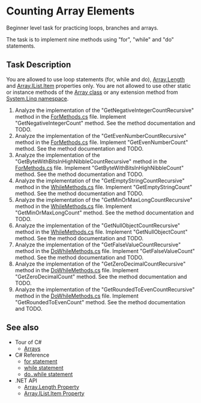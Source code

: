 # Counting Array Elements

Beginner level task for practicing loops, branches and arrays.

The task is to implement nine methods using "for", "while" and "do" statements.


## Task Description

You are allowed to use loop statements (for, while and do), [Array.Length](https://docs.microsoft.com/en-us/dotnet/api/system.array.length) and [Array.IList.Item](https://docs.microsoft.com/en-us/dotnet/api/system.array.system-collections-ilist-item) properties only. You are not allowed to use other static or instance methods of the [Array class](https://docs.microsoft.com/en-us/dotnet/api/system.array) or any extension method from [System.Linq namespace](https://docs.microsoft.com/en-us/dotnet/api/system.linq).


1. Analyze the implementation of the "GetNegativeIntegerCountRecursive" method in the [ForMethods.cs](CountingArrayElements/ForMethods.cs) file. Implement "GetNegativeIntegerCount" method. See the method documentation and TODO.
1. Analyze the implementation of the "GetEvenNumberCountRecursive" method in the [ForMethods.cs](CountingArrayElements/ForMethods.cs) file. Implement "GetEvenNumberCount" method. See the method documentation and TODO.
1. Analyze the implementation of the "GetByteWithBitsInHighNibbleCountRecursive" method in the [ForMethods.cs](CountingArrayElements/ForMethods.cs) file. Implement "GetByteWithBitsInHighNibbleCount" method. See the method documentation and TODO.
1. Analyze the implementation of the "GetEmptyStringCountRecursive" method in the [WhileMethods.cs](CountingArrayElements/WhileMethods.cs) file. Implement "GetEmptyStringCount" method. See the method documentation and TODO.
1. Analyze the implementation of the "GetMinOrMaxLongCountRecursive" method in the [WhileMethods.cs](CountingArrayElements/WhileMethods.cs) file. Implement "GetMinOrMaxLongCount" method. See the method documentation and TODO.
1. Analyze the implementation of the "GetNullObjectCountRecursive" method in the [WhileMethods.cs](CountingArrayElements/WhileMethods.cs) file. Implement "GetNullObjectCount" method. See the method documentation and TODO.
1. Analyze the implementation of the "GetFalseValueCountRecursive" method in the [DoWhileMethods.cs](CountingArrayElements/DoWhileMethods.cs) file. Implement "GetFalseValueCount" method. See the method documentation and TODO.
1. Analyze the implementation of the "GetZeroDecimalCountRecursive" method in the [DoWhileMethods.cs](CountingArrayElements/DoWhileMethods.cs) file. Implement "GetZeroDecimalCount" method. See the method documentation and TODO.
1. Analyze the implementation of the "GetRoundedToEvenCountRecursive" method in the [DoWhileMethods.cs](CountingArrayElements/DoWhileMethods.cs) file. Implement "GetRoundedToEvenCount" method. See the method documentation and TODO.


## See also

* Tour of C#
  * [Arrays](https://docs.microsoft.com/en-us/dotnet/csharp/tour-of-csharp/arrays)
* C# Reference
  * [for statement](https://docs.microsoft.com/en-us/dotnet/csharp/language-reference/keywords/for)
  * [while statement](https://docs.microsoft.com/en-us/dotnet/csharp/language-reference/keywords/while)
  * [do..while statement](https://docs.microsoft.com/en-us/dotnet/csharp/language-reference/keywords/do)
* .NET API
  * [Array.Length Property](https://docs.microsoft.com/en-us/dotnet/api/system.array.length)
  * [Array.IList.Item Property](https://docs.microsoft.com/en-us/dotnet/api/system.array.system-collections-ilist-item)
